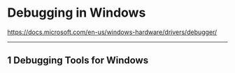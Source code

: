 # Debugging in Windows

<https://docs.microsoft.com/en-us/windows-hardware/drivers/debugger/>

***

## 1 Debugging Tools for Windows



